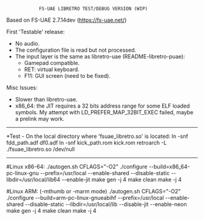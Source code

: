                 FS-UAE LIBRETRO TEST/DEBUG VERSION (WIP)



Based on FS-UAE 2.7.14dev (https://fs-uae.net/)

First 'Testable' release:
* No audio.
* The configuration file is read but not processed.
* The input layer is the same as libretro-uae (README-libretro-puae):
  * Gamepad compatible.
  * RET: virtual keyboard.
  * F11: GUI screen (need to be fixed).

Misc Issues:
* Slower than libretro-uae.
* x86_64: the JIT requires a 32 bits address range for some ELF loaded symbols. My attempt with LD_PREFER_MAP_32BIT_EXEC failed, maybe a prelink may work.


------------------------------------------------------------------------------------------------------------------------------------------------------------------------------
*Test - On the local directory where 'fsuae_libretro.so' is located:
ln -snf fdd_path.adf df0.adf
ln -snf kick_path.rom kick.rom
retroarch -L ./fsuae_libretro.so /dev/null

------------------------------------------------------------------------------------------------------------------------------------------------------------------------------
#Linux x86-64:
./autogen.sh
CFLAGS="-O2" ./configure --build=x86_64-pc-linux-gnu --prefix=/usr/local --enable-shared --disable-static --libdir=/usr/local/lib64 --enable-jit
make gen -j 4
make clean
make -j 4

#Linux ARM: (-mthumb or -marm mode)
./autogen.sh
CFLAGS="-O2" ./configure --build=arm-pc-linux-gnueabihf --prefix=/usr/local --enable-shared --disable-static --libdir=/usr/local/lib --disable-jit --enable-neon
make gen -j 4
make clean
make -j 4



